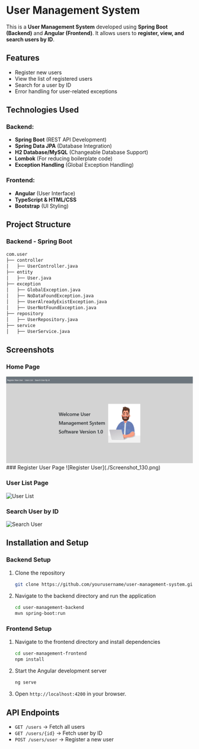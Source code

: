 # User Management System

This is a **User Management System** developed using **Spring Boot (Backend)** and **Angular (Frontend)**. It allows users to **register, view, and search users by ID**. 

## Features
- Register new users
- View the list of registered users
- Search for a user by ID
- Error handling for user-related exceptions

## Technologies Used
### Backend:
- **Spring Boot** (REST API Development)
- **Spring Data JPA** (Database Integration)
- **H2 Database/MySQL** (Changeable Database Support)
- **Lombok** (For reducing boilerplate code)
- **Exception Handling** (Global Exception Handling)

### Frontend:
- **Angular** (User Interface)
- **TypeScript & HTML/CSS**
- **Bootstrap** (UI Styling)

## Project Structure
### Backend - Spring Boot
```
com.user
├── controller
│   ├── UserController.java
├── entity
│   ├── User.java
├── exception
│   ├── GlobalException.java
│   ├── NoDataFoundException.java
│   ├── UserAlreadyExistException.java
│   ├── UserNotFoundException.java
├── repository
│   ├── UserRepository.java
├── service
│   ├── UserService.java
```


## Screenshots
### Home Page
<img src="assets/Screenshot (129).png" alt="">
### Register User Page
![Register User](./Screenshot_130.png)

### User List Page
![User List](./Screenshot_131.png)

### Search User by ID
![Search User](./Screenshot_132.png)

## Installation and Setup
### Backend Setup
1. Clone the repository
   ```sh
   git clone https://github.com/yourusername/user-management-system.git
   ```
2. Navigate to the backend directory and run the application
   ```sh
   cd user-management-backend
   mvn spring-boot:run
   ```

### Frontend Setup
1. Navigate to the frontend directory and install dependencies
   ```sh
   cd user-management-frontend
   npm install
   ```
2. Start the Angular development server
   ```sh
   ng serve
   ```
3. Open `http://localhost:4200` in your browser.

## API Endpoints
- `GET /users` → Fetch all users
- `GET /users/{id}` → Fetch user by ID
- `POST /users/user` → Register a new user

